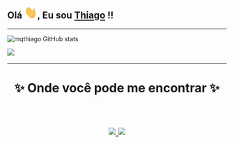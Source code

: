 ## Olá <img src="https://raw.githubusercontent.com/parth-27/parth-27/master/Hi.gif" width="30px">, Eu sou [Thiago](https://github.com/mqthiago) !!

</h2>


<hr>

![mqthiago GitHub stats](https://github-readme-stats.vercel.app/api?username=mqthiago&show_icons=true&theme=dracula)

 <img height="180em" src="https://github-readme-stats.vercel.app/api/top-langs/?username=mqthiago&layout=compact&langs_count=6&theme=dracula"/>

<hr>

</div>

<h1 align="center">
✨ Onde você pode me encontrar ✨
  
  <!-- https://img.shields.io/badge/Linkedin-Parth Patel-blue&?style=social&logo=linkedin -->

  <!-- https://img.shields.io/badge/Github-Parth%20Patel-black&?style=social&logo=Github -->

<p align="center">
  <br/>
  <a href="https://www.linkedin.com/in/thiagomq/">
    <img src="https://img.shields.io/badge/LinkedIn-%230077B5.svg?&style=flat-square&logo=linkedin&logoColor=white">
  </a>
  
  <a href="https://github.com/mqthiago">
    <img src="https://img.shields.io/badge/Github-%230A0A0A.svg?&style=flat-square&logo=Github&logoColor=white">  
  </a>
  <br/>
</p>
</h1>

<div align = "center">


</div>

